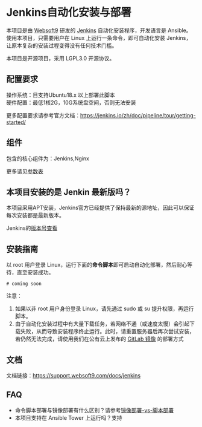 # Jenkins自动化安装与部署

本项目是由 [Websoft9](http://www.websoft9.com) 研发的 [Jenkins](https://jenkins.io) 自动化安装程序，开发语言是 Ansible。使用本项目，只需要用户在 Linux 上运行一条命令，即可自动化安装 Jenkins，让原本复杂的安装过程变得没有任何技术门槛。  

本项目是开源项目，采用 LGPL3.0 开源协议。

## 配置要求

操作系统：目支持Ubuntu18.x 以上部署此脚本  
硬件配置：最低1核2G，10G系统盘空间，否则无法安装

更多配置要求请参考官方文档：https://jenkins.io/zh/doc/pipeline/tour/getting-started/


## 组件

包含的核心组件为：Jenkins,Nginx

更多请见[参数表](/docs/zh/stack-components.md)

## 本项目安装的是 Jenkin 最新版吗？

本项目采用APT安装，Jenkins官方已经提供了保持最新的源地址，因此可以保证每次安装都是最新版本。

Jenkins的[版本号查看](https://jenkins.io/zh/download/)

## 安装指南

以 root 用户登录 Linux，运行下面的**命令脚本**即可启动自动化部署，然后耐心等待，直至安装成功。

```
# coming soon
```  

注意：  

1. 如果以非 root 用户身份登录 Linux，请先通过 sudo 或 su 提升权限，再运行脚本。
2. 由于自动化安装过程中有大量下载任务，若网络不通（或速度太慢）会引起下载失败，从而导致安装程序终止运行。此时，请重置服务器后再次尝试安装，若仍然无法完成，请使用我们在公有云上发布的 [GitLab 镜像](https://apps.websoft9.com/jenkins) 的部署方式


## 文档

文档链接：https://support.websoft9.com/docs/jenkins

## FAQ

- 命令脚本部署与镜像部署有什么区别？请参考[镜像部署-vs-脚本部署](https://support.websoft9.com/docs/faq/zh/bz-product.html#镜像部署-vs-脚本部署)
- 本项目支持在 Ansible Tower 上运行吗？支持
